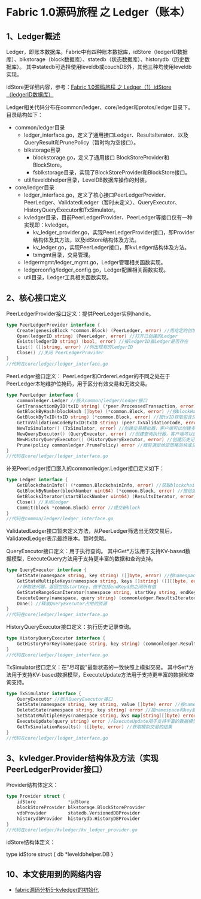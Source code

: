 # Fabric 1.0源码旅程 之 Ledger（账本）

## 1、Ledger概述

Ledger，即账本数据库。Fabric中有四种账本数据库，idStore（ledgerID数据库）、blkstorage（block数据库）、statedb（状态数据库）、historydb（历史数据库）。
其中statedb可选择使用leveldb或couchDB外，其他三种均使用leveldb实现。

idStore更详细内容，参考：[Fabric 1.0源码旅程 之 Ledger（1）idStore（ledgerID数据库）](idstore.md)

Ledger相关代码分布在common/ledger、core/ledger和protos/ledger目录下。目录结构如下：

* common/ledger目录
	* ledger_interface.go，定义了通用接口Ledger、ResultsIterator、以及QueryResult和PrunePolicy（暂时均为空接口）。
	* blkstorage目录
		* blockstorage.go，定义了通用接口 BlockStoreProvider和BlockStore。
		* fsblkstorage目录，实现了BlockStoreProvider和BlockStore接口。
	* util/leveldbhelper目录，LevelDB数据库操作的封装。
* core/ledger目录
	* ledger_interface.go，定义了核心接口PeerLedgerProvider、PeerLedger、ValidatedLedger（暂时未定义）、QueryExecutor、HistoryQueryExecutor和TxSimulator。
	* kvledger目录，目前PeerLedgerProvider、PeerLedger等接口仅有一种实现即：kvledger。
		* kv_ledger_provider.go，实现PeerLedgerProvider接口，即Provider结构体及其方法，以及idStore结构体及方法。
		* kv_ledger.go，实现PeerLedger接口，即kvLedger结构体及方法。
		* txmgmt目录，交易管理。
	* ledgermgmt/ledger_mgmt.go，Ledger管理相关函数实现。
	* ledgerconfig/ledger_config.go，Ledger配置相关函数实现。
	* util目录，Ledger工具相关函数实现。
	

## 2、核心接口定义

PeerLedgerProvider接口定义：提供PeerLedger实例handle。

```go
type PeerLedgerProvider interface {
	Create(genesisBlock *common.Block) (PeerLedger, error) //用给定的创世纪块创建Ledger
	Open(ledgerID string) (PeerLedger, error) //打开已创建的Ledger
	Exists(ledgerID string) (bool, error) //按ledgerID查Ledger是否存在
	List() ([]string, error) //列出现有的ledgerID
	Close() //关闭 PeerLedgerProvider
}
//代码在core/ledger/ledger_interface.go
```

PeerLedger接口定义：
PeerLedger和OrdererLedger的不同之处在于PeerLedger本地维护位掩码，用于区分有效交易和无效交易。

```go
type PeerLedger interface {
	commonledger.Ledger //嵌入common/ledger/Ledger接口
	GetTransactionByID(txID string) (*peer.ProcessedTransaction, error) //按txID获取交易
	GetBlockByHash(blockHash []byte) (*common.Block, error) //按blockHash获取Block
	GetBlockByTxID(txID string) (*common.Block, error) //按txID获取包含交易的Block
	GetTxValidationCodeByTxID(txID string) (peer.TxValidationCode, error) //获取交易记录验证的原因代码
	NewTxSimulator() (TxSimulator, error) //创建交易模拟器，客户端可以创建多个"TxSimulator"并行执行
	NewQueryExecutor() (QueryExecutor, error) //创建查询执行器，客户端可以创建多个'QueryExecutor'并行执行
	NewHistoryQueryExecutor() (HistoryQueryExecutor, error) //创建历史记录查询执行器，客户端可以创建多个'HistoryQueryExecutor'并行执行
	Prune(policy commonledger.PrunePolicy) error //裁剪满足给定策略的块或交易
}
//代码在core/ledger/ledger_interface.go
```

补充PeerLedger接口嵌入的commonledger.Ledger接口定义如下：

```go
type Ledger interface {
	GetBlockchainInfo() (*common.BlockchainInfo, error) //获取blockchain基本信息
	GetBlockByNumber(blockNumber uint64) (*common.Block, error) //按给定高度获取Block，给定math.MaxUint64将获取最新Block
	GetBlocksIterator(startBlockNumber uint64) (ResultsIterator, error) //获取从startBlockNumber开始的迭代器（包含startBlockNumber），迭代器是阻塞迭代，直到ledger中下一个block可用
	Close() //关闭ledger
	Commit(block *common.Block) error //提交新block
}
//代码在common/ledger/ledger_interface.go
```

ValidatedLedger接口暂未定义方法，从PeerLedger筛选出无效交易后，ValidatedLedger表示最终账本。暂时忽略。

QueryExecutor接口定义：用于执行查询。
其中Get*方法用于支持KV-based数据模型，ExecuteQuery方法用于支持更丰富的数据和查询支持。

```go
type QueryExecutor interface {
	GetState(namespace string, key string) ([]byte, error) //按namespace和key获取value，对于chaincode，chaincodeId即为namespace
	GetStateMultipleKeys(namespace string, keys []string) ([][]byte, error) //一次调用获取多个key的值
	//获取迭代器，返回包括startKey、但不包括endKeyd的之间所有值
	GetStateRangeScanIterator(namespace string, startKey string, endKey string) (commonledger.ResultsIterator, error)
	ExecuteQuery(namespace, query string) (commonledger.ResultsIterator, error) //执行查询并返回迭代器，仅用于查询statedb
	Done() //释放QueryExecutor占用的资源
}
//代码在core/ledger/ledger_interface.go
```

HistoryQueryExecutor接口定义：执行历史记录查询。

```go
type HistoryQueryExecutor interface {
	GetHistoryForKey(namespace string, key string) (commonledger.ResultsIterator, error) //按key查历史记录
}
//代码在core/ledger/ledger_interface.go
```

TxSimulator接口定义：在"尽可能"最新状态的一致快照上模拟交易。
其中Set*方法用于支持KV-based数据模型，ExecuteUpdate方法用于支持更丰富的数据和查询支持。

```go
type TxSimulator interface {
	QueryExecutor //嵌入QueryExecutor接口
	SetState(namespace string, key string, value []byte) error //按namespace和key写入value
	DeleteState(namespace string, key string) error //按namespace和key删除
	SetStateMultipleKeys(namespace string, kvs map[string][]byte) error //一次调用设置多个key的值
	ExecuteUpdate(query string) error //ExecuteUpdate用于支持丰富的数据模型
	GetTxSimulationResults() ([]byte, error) //获取模拟交易的结果
}
//代码在core/ledger/ledger_interface.go
```

## 3、kvledger.Provider结构体及方法（实现PeerLedgerProvider接口）

Provider结构体定义：

```go
type Provider struct {
	idStore            *idStore
	blockStoreProvider blkstorage.BlockStoreProvider
	vdbProvider        statedb.VersionedDBProvider
	historydbProvider  historydb.HistoryDBProvider
}
//代码在core/ledger/kvledger/kv_ledger_provider.go
```

idStore结构体定义：

type idStore struct {
	db *leveldbhelper.DB
}

## 10、本文使用到的网络内容

* [fabric源码分析5–kvledger的初始化](http://blog.csdn.net/idsuf698987/article/details/75388868)